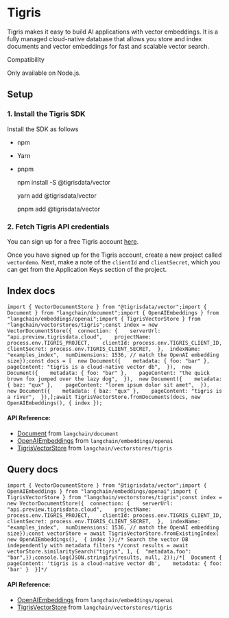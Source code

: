 Tigris
======

Tigris makes it easy to build AI applications with vector embeddings. It is a fully managed cloud-native database that allows you store and index documents and vector embeddings for fast and scalable vector search.

Compatibility

Only available on Node.js.

Setup[](#setup "Direct link to Setup")
---------------------------------------

### 1\. Install the Tigris SDK[](#1-install-the-tigris-sdk "Direct link to 1. Install the Tigris SDK")

Install the SDK as follows

*   npm
*   Yarn
*   pnpm

    npm install -S @tigrisdata/vector

    yarn add @tigrisdata/vector

    pnpm add @tigrisdata/vector

### 2\. Fetch Tigris API credentials[](#2-fetch-tigris-api-credentials "Direct link to 2. Fetch Tigris API credentials")

You can sign up for a free Tigris account [here](https://console.preview.tigrisdata.cloud/signup).

Once you have signed up for the Tigris account, create a new project called `vectordemo`. Next, make a note of the `clientId` and `clientSecret`, which you can get from the Application Keys section of the project.

Index docs[](#index-docs "Direct link to Index docs")
------------------------------------------------------

    import { VectorDocumentStore } from "@tigrisdata/vector";import { Document } from "langchain/document";import { OpenAIEmbeddings } from "langchain/embeddings/openai";import { TigrisVectorStore } from "langchain/vectorstores/tigris";const index = new VectorDocumentStore({  connection: {    serverUrl: "api.preview.tigrisdata.cloud",    projectName: process.env.TIGRIS_PROJECT,    clientId: process.env.TIGRIS_CLIENT_ID,    clientSecret: process.env.TIGRIS_CLIENT_SECRET,  },  indexName: "examples_index",  numDimensions: 1536, // match the OpenAI embedding size});const docs = [  new Document({    metadata: { foo: "bar" },    pageContent: "tigris is a cloud-native vector db",  }),  new Document({    metadata: { foo: "bar" },    pageContent: "the quick brown fox jumped over the lazy dog",  }),  new Document({    metadata: { baz: "qux" },    pageContent: "lorem ipsum dolor sit amet",  }),  new Document({    metadata: { baz: "qux" },    pageContent: "tigris is a river",  }),];await TigrisVectorStore.fromDocuments(docs, new OpenAIEmbeddings(), { index });

#### API Reference:

*   [Document](/docs/api/document/classes/Document) from `langchain/document`
*   [OpenAIEmbeddings](/docs/api/embeddings_openai/classes/OpenAIEmbeddings) from `langchain/embeddings/openai`
*   [TigrisVectorStore](/docs/api/vectorstores_tigris/classes/TigrisVectorStore) from `langchain/vectorstores/tigris`

Query docs[](#query-docs "Direct link to Query docs")
------------------------------------------------------

    import { VectorDocumentStore } from "@tigrisdata/vector";import { OpenAIEmbeddings } from "langchain/embeddings/openai";import { TigrisVectorStore } from "langchain/vectorstores/tigris";const index = new VectorDocumentStore({  connection: {    serverUrl: "api.preview.tigrisdata.cloud",    projectName: process.env.TIGRIS_PROJECT,    clientId: process.env.TIGRIS_CLIENT_ID,    clientSecret: process.env.TIGRIS_CLIENT_SECRET,  },  indexName: "examples_index",  numDimensions: 1536, // match the OpenAI embedding size});const vectorStore = await TigrisVectorStore.fromExistingIndex(  new OpenAIEmbeddings(),  { index });/* Search the vector DB independently with metadata filters */const results = await vectorStore.similaritySearch("tigris", 1, {  "metadata.foo": "bar",});console.log(JSON.stringify(results, null, 2));/*[  Document {    pageContent: 'tigris is a cloud-native vector db',    metadata: { foo: 'bar' }  }]*/

#### API Reference:

*   [OpenAIEmbeddings](/docs/api/embeddings_openai/classes/OpenAIEmbeddings) from `langchain/embeddings/openai`
*   [TigrisVectorStore](/docs/api/vectorstores_tigris/classes/TigrisVectorStore) from `langchain/vectorstores/tigris`